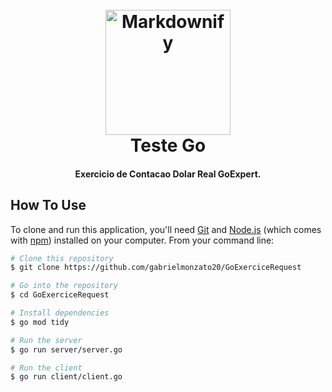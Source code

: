 
<h1 align="center">
  <br>
  <a href="http://www.amitmerchant.com/electron-markdownify"><img src="https://clipground.com/images/golang-image-clipart-1.jpg" alt="Markdownify" width="200"></a>
  <br>
  Teste Go
  <br>
</h1>

<h4 align="center">Exercicio de Contacao Dolar Real GoExpert</a>.</h4>







## How To Use

To clone and run this application, you'll need [Git](https://git-scm.com) and [Node.js](https://nodejs.org/en/download/) (which comes with [npm](http://npmjs.com)) installed on your computer. From your command line:

```bash
# Clone this repository
$ git clone https://github.com/gabrielmonzato20/GoExerciceRequest

# Go into the repository
$ cd GoExerciceRequest

# Install dependencies
$ go mod tidy 

# Run the server
$ go run server/server.go

# Run the client
$ go run client/client.go
```


